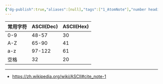 ```yaml
---
{"dg-publish":true,"aliases":[null],"tags":["1_AtomNote"],"number headings":"auto, first-level 1, max 6, A.1.","Created-Date":"2023-09-23 20:35:58","Modified-Date":"2024-04-18 11:53:21","permalink":"/A01_Lessons/Ac02_数电_数字电路与逻辑设计/ASCII码/","dgPassFrontmatter":true}
---
```






| 常用字符 | ASCII(Dec) | ASCII(Hex) |
| ---- | ---------- | ---------- |
| 0-9  | 48-57      | 30         |
| A-Z  | 65-90      | 41         |
| a-z  | 97-122     | 61         |
| 空格   | 32         | 20         |




---

- https://zh.wikipedia.org/wiki/ASCII#cite_note-1


